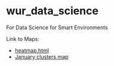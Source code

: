 # wur_data_science
For Data Science for Smart Environments

Link to Maps:
- [heatmap.html](./maps/heatmap.html)
- [January clusters map](./maps/JAN_clusters_map.html)

